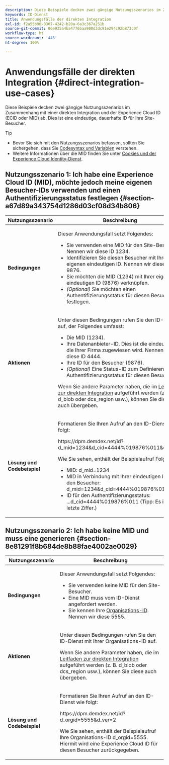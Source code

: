 ```yaml
---
description: Diese Beispiele decken zwei gängige Nutzungsszenarios im Zusammenhang mit einer direkten Integration und der Experience Cloud ID (MID) ab. Dies ist eine eindeutige, dauerhafte ID für Ihre Site-Besucher.
keywords: ID-Dienst
title: Anwendungsfälle der direkten Integration
exl-id: f2a55b90-8307-4242-b20a-6a3c367a251b
source-git-commit: 06e935a4ba4776baa900d3dc91e294c92b873c0f
workflow-type: ht
source-wordcount: '443'
ht-degree: 100%

---
```


# Anwendungsfälle der direkten Integration {#direct-integration-use-cases}

Diese Beispiele decken zwei gängige Nutzungsszenarios im Zusammenhang mit einer direkten Integration und der Experience Cloud ID (ECID oder MID) ab. Dies ist eine eindeutige, dauerhafte ID für Ihre Site-Besucher.

>[!TIP]
>
>* Bevor Sie sich mit den Nutzungsszenarios befassen, sollten Sie sichergehen, dass Sie [Codesyntax und Variablen](../implementation-guides/direct-integration.md#concept-4cd3206a84bb4687af0b312ae09648b9) verstehen.
>* Weitere Informationen über die MID finden Sie unter [Cookies und der Experience Cloud Identity-Dienst](../introduction/cookies.md).

>



## Nutzungsszenario 1: Ich habe eine Experience Cloud ID (MID), möchte jedoch meine eigenen Besucher-IDs verwenden und einen Authentifizierungsstatus festlegen {#section-a67d89a343754d1286d03cf08d34b806}

<table id="table_DA8840FCB51541109FE6DF20430E8924"> 
 <thead> 
  <tr> 
   <th colname="col1" class="entry"> Nutzungsszenario </th> 
   <th colname="col2" class="entry"> Beschreibung </th> 
  </tr> 
 </thead>
 <tbody> 
  <tr> 
   <td colname="col1"> <p> <b>Bedingungen</b> </p> </td> 
   <td colname="col2"> <p>Dieser Anwendungsfall setzt Folgendes: </p> 
    <ul id="ul_F20231F83EE84889B78971A64E758757"> 
     <li id="li_20F3E96493724CD2BAF4B20AEE5CBF23">Sie verwenden eine MID für den Site-Besucher. Nennen wir diese ID 1234. </li> 
     <li id="li_A358C58CC58C4FCBB7250F5ED108AA71">Identifizieren Sie diesen Besucher mit Ihrer eigenen eindeutigen ID. Nennen wir diese ID 9876. </li> 
     <li id="li_D93CE7182EBE4927A5C7A0BF414C03BC">Sie möchten die MID (1234) mit Ihrer eigenen eindeutigen ID (9876) verknüpfen. </li> 
     <li id="li_4611146E56624C2AB647733487A3F046"> <i>(Optional)</i> Sie möchten einen Authentifizierungsstatus für diesen Besucher festlegen. </li> 
    </ul> </td> 
  </tr> 
  <tr> 
   <td colname="col1"> <p> <b>Aktionen</b> </p> </td> 
   <td colname="col2"> <p>Unter diesen Bedingungen rufen Sie den ID-Dienst auf, der Folgendes umfasst: </p> 
    <ul id="ul_9ECB1A65266644E89E949C57D202D5A4"> 
     <li id="li_10A6F5A9C54D44A08F4F2E405E6019E2">Die MID (1234). </li> 
     <li id="li_4869572B40E54C54B88A2474DAC475A8">Ihre Datenanbieter-ID. Dies ist die eindeutige ID, die Ihrer Firma zugewiesen wird. Nennen wir diese ID 4444. </li> 
     <li id="li_05C8ED47488C4E289D84093127EC7B19">Ihre ID für den Besucher (9876). </li> 
     <li id="li_3D1556AD18C843828A362CC604A9F76B"> <i>(Optional)</i> Eine Status-ID zum Definieren des Authentifizierungsstatus für diesen Besucher. </li> 
    </ul> <p>Wenn Sie andere Parameter haben, die im  <a href="../implementation-guides/direct-integration.md#concept-4cd3206a84bb4687af0b312ae09648b9" format="dita" scope="local">Leitfaden zur direkten Integration</a> aufgeführt werden (z. B. <span class="codeph">d_blob</span> oder <span class="codeph">dcs_region</span> usw.), können Sie diese auch übergeben. </p> </td> 
  </tr> 
  <tr> 
   <td colname="col1"> <p> <b>Lösung und Codebeispiel</b> </p> </td> 
   <td colname="col2"> <p>Formatieren Sie Ihren Aufruf an den ID-Dienst wie folgt: </p> <p> <span class="codeph">https://dpm.demdex.net/id?d_mid=1234&amp;d_cid=4444%019876%011&amp;d_ver=2</span> </p> <p>Wie Sie sehen, enthält der Beispielaufruf Folgendes: </p> 
    <ul id="ul_0667FBFD8D3C46BDBD027F484691EC97"> 
     <li id="li_FAB1FAE703DB48D1A32EE72684028964">MID: <span class="codeph">d_mid=1234</span> </li> 
     <li id="li_C97B74FF444F4BB4B4A5CB1CBBE52249">MID in Verbindung mit Ihrer eindeutigen ID für den Besucher: <span class="codeph">d_mid=1234&amp;d_cid=4444%019876%011</span> </li> 
     <li id="li_D428DBF765234DD78DDF152C5EE8AB69">ID für den Authentifizierungsstatus: <span class="codeph">...d_cid=4444%019876%011</span> (Tipp: Es ist die letzte Ziffer.) </li> 
    </ul> </td> 
  </tr> 
 </tbody> 
</table>

## Nutzungsszenario 2: Ich habe keine MID und muss eine generieren {#section-8e81291f8b684de8b88fae4002ae0029}

<table id="table_666A92693F8A413096DF6A64770C1141"> 
 <thead> 
  <tr> 
   <th colname="col1" class="entry"> Nutzungsszenario </th> 
   <th colname="col2" class="entry"> Beschreibung </th> 
  </tr> 
 </thead>
 <tbody> 
  <tr> 
   <td colname="col1"> <p> <b>Bedingungen</b> </p> </td> 
   <td colname="col2"> <p>Dieser Anwendungsfall setzt Folgendes: </p> 
    <ul id="ul_BF3BD821907B46A4B2EFA63146D35722"> 
     <li id="li_E658AE0671D14558B65FDD8992F25996">Sie verwenden keine MID für den Site-Besucher. </li> 
     <li id="li_28A48BB3F71C4E4297F95A2D3E10AD7B">Eine MID muss vom ID-Dienst angefordert werden. </li> 
     <li id="li_E2C306B9308D41E5BFE2F23EF48F5A41">Sie kennen Ihre <a href="../reference/requirements.md#section-a02f537129a64ffbb690d5738d360c26" format="dita" scope="local">Organisations-ID</a>. Nennen wir diese 5555. </li> 
    </ul> </td> 
  </tr> 
  <tr> 
   <td colname="col1"> <p> <b>Aktionen</b> </p> </td> 
   <td colname="col2"> <p>Unter diesen Bedingungen rufen Sie den ID-Dienst mit Ihrer Organisations-ID auf. </p> <p>Wenn Sie andere Parameter haben, die im  <a href="../implementation-guides/direct-integration.md#concept-4cd3206a84bb4687af0b312ae09648b9" format="dita" scope="local">Leitfaden zur direkten Integration</a> aufgeführt werden (z. B. <span class="codeph">d_blob</span> oder <span class="codeph">dcs_region</span> usw.), können Sie diese auch übergeben. </p> </td> 
  </tr> 
  <tr> 
   <td colname="col1"> <p> <b>Lösung und Codebeispiel</b> </p> </td> 
   <td colname="col2"> <p>Formatieren Sie Ihren Aufruf an den ID-Dienst wie folgt: </p> <p> <span class="codeph">https://dpm.demdex.net/id?d_orgid=5555&amp;d_ver=2</span> </p> <p>Wie Sie sehen, enthält der Beispielaufruf Ihre Organisations-ID <span class="codeph">d_orgid=5555</span>. Hiermit wird eine <span class="keyword">Experience Cloud</span> ID für diesen Besucher zurückgegeben. </p> </td> 
  </tr> 
 </tbody> 
</table>
